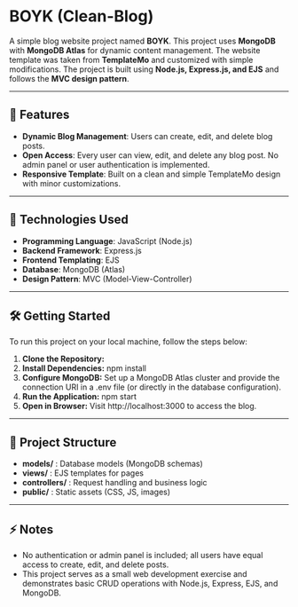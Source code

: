 # BOYK (Clean-Blog)

A simple blog website project named **BOYK**. This project uses **MongoDB** with **MongoDB Atlas** for dynamic content management. The website template was taken from **TemplateMo** and customized with simple modifications. The project is built using **Node.js, Express.js, and EJS** and follows the **MVC design pattern**.

---

## 🌟 Features

* **Dynamic Blog Management**: Users can create, edit, and delete blog posts.  
* **Open Access**: Every user can view, edit, and delete any blog post. No admin panel or user authentication is implemented.  
* **Responsive Template**: Built on a clean and simple TemplateMo design with minor customizations.  

---

## 🚀 Technologies Used

* **Programming Language**: JavaScript (Node.js)  
* **Backend Framework**: Express.js  
* **Frontend Templating**: EJS  
* **Database**: MongoDB (Atlas)  
* **Design Pattern**: MVC (Model-View-Controller)  

---

## 🛠️ Getting Started

To run this project on your local machine, follow the steps below:

1. **Clone the Repository:** 
2. **Install Dependencies:** npm install
3. **Configure MongoDB:** Set up a MongoDB Atlas cluster and provide the connection URI in a .env file (or directly in the database configuration).
4. **Run the Application:** npm start
5. **Open in Browser:** Visit http://localhost:3000 to access the blog.

---

## 📂 Project Structure

* **models/**       : Database models (MongoDB schemas)
* **views/**        : EJS templates for pages
* **controllers/**  : Request handling and business logic
* **public/**       : Static assets (CSS, JS, images)

---

## ⚡ Notes

* No authentication or admin panel is included; all users have equal access to create, edit, and delete posts.
* This project serves as a small web development exercise and demonstrates basic CRUD operations with Node.js, Express, EJS, and MongoDB.

